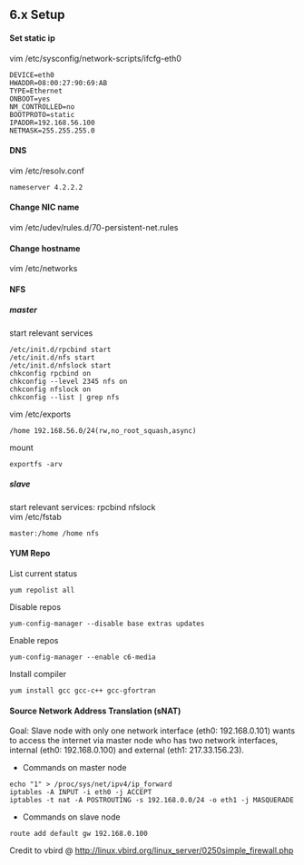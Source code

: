 ## 6.x Setup
#### Set static ip
vim /etc/sysconfig/network-scripts/ifcfg-eth0
```
DEVICE=eth0
HWADDR=08:00:27:90:69:AB
TYPE=Ethernet 
ONBOOT=yes
NM_CONTROLLED=no
BOOTPROTO=static
IPADDR=192.168.56.100
NETMASK=255.255.255.0
```
#### DNS
vim /etc/resolv.conf 
```
nameserver 4.2.2.2
```
#### Change NIC name
vim /etc/udev/rules.d/70-persistent-net.rules
#### Change hostname 
vim /etc/networks
#### NFS
##### master
start relevant services 
```
/etc/init.d/rpcbind start
/etc/init.d/nfs start
/etc/init.d/nfslock start 
chkconfig rpcbind on
chkconfig --level 2345 nfs on
chkconfig nfslock on 
chkconfig --list | grep nfs
```
vim /etc/exports
```
/home 192.168.56.0/24(rw,no_root_squash,async)
```
mount
```
exportfs -arv
```
##### slave
start relevant services: rpcbind nfslock<br>
vim /etc/fstab
```
master:/home /home nfs
``` 
#### YUM Repo
List current status
```
yum repolist all
```
Disable repos
```
yum-config-manager --disable base extras updates
```
Enable repos
```
yum-config-manager --enable c6-media
```
Install compiler
```
yum install gcc gcc-c++ gcc-gfortran
```
#### Source Network Address Translation (sNAT)
Goal: Slave node with only one network interface (eth0: 192.168.0.101) wants to access the internet via master node who has two network interfaces, internal (eth0: 192.168.0.100) and external (eth1: 217.33.156.23).
* Commands on master node
```  
echo "1" > /proc/sys/net/ipv4/ip_forward
iptables -A INPUT -i eth0 -j ACCEPT
iptables -t nat -A POSTROUTING -s 192.168.0.0/24 -o eth1 -j MASQUERADE
```
* Commands on slave node
```
route add default gw 192.168.0.100 
```
Credit to vbird @ http://linux.vbird.org/linux_server/0250simple_firewall.php 
